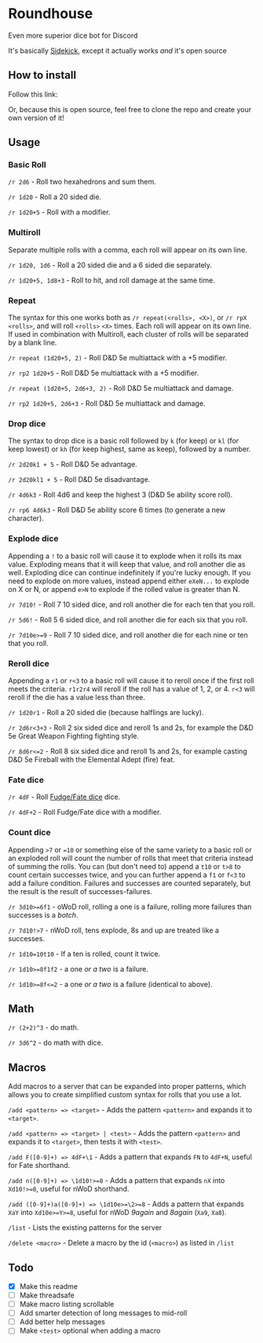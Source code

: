 # Roundhouse
Even more superior dice bot for Discord

It's basically
[Sidekick](https://github.com/ArtemGr/Sidekick),
except it actually works *and* it's open source

## How to install

Follow this link:  
<Link will be added when it's threadsafe>

Or, because this is open source, feel free to clone the repo and create your own version of it!

## Usage

### Basic Roll

`/r 2d6` - Roll two hexahedrons and sum them.

`/r 1d20` - Roll a 20 sided die.

`/r 1d20+5` - Roll with a modifier.

### Multiroll

Separate multiple rolls with a comma, each roll will appear on its own line.

`/r 1d20, 1d6` - Roll a 20 sided die and a 6 sided die separately.

`/r 1d20+5, 1d8+3` - Roll to hit, and roll damage at the same time.


### Repeat

The syntax for this one works both as `/r repeat(<rolls>, <X>)`, or `/r rpX <rolls>`,
and will roll `<rolls>` `<X>` times. Each roll will appear on its own line. If used in combination
with Multiroll, each cluster of rolls will be separated by a blank line.

`/r repeat (1d20+5, 2)` - Roll D&D 5e multiattack with a +5 modifier.

`/r rp2 1d20+5` - Roll D&D 5e multiattack with a +5 modifier.

`/r repeat (1d20+5, 2d6+3, 2)` - Roll D&D 5e multiattack and damage.

`/r rp2 1d20+5, 2d6+3` - Roll D&D 5e multiattack and damage.

### Drop dice

The syntax to drop dice is a basic roll followed by `k` (for keep) or `kl` (for keep lowest) or `kh`
(for keep highest, same as keep), followed by a number.

`/r 2d20k1 + 5` - Roll D&D 5e advantage.

`/r 2d20kl1 + 5` - Roll D&D 5e disadvantage.

`/r 4d6k3` - Roll 4d6 and keep the highest 3 (D&D 5e ability score roll).

`/r rp6 4d6k3` - Roll D&D 5e ability score 6 times (to generate a new character).

### Explode dice

Appending a `!` to a basic roll will cause it to explode when it rolls its max value. Exploding
means that it will keep that value, and roll another die as well. Exploding dice can continue
indefinitely if you're lucky enough. If you need to explode on more values, instead append either
`eXeN...` to explode on X or N, or append `e>N` to explode if the rolled value is greater than N.

`/r 7d10!` - Roll 7 10 sided dice, and roll another die for each ten that you roll.

`/r 5d6!` - Roll 5 6 sided dice, and roll another die for each six that you roll.

`/r 7d10e>=9` - Roll 7 10 sided dice, and roll another die for each nine or ten that you roll.

### Reroll dice

Appending a `r1` or `r<3` to a basic roll will cause it to reroll once if the first roll meets
the criteria. `r1r2r4` will reroll if the roll has a value of 1, 2, or 4. `r<3` will reroll if the
die has a value less than three.

`/r 1d20r1` - Roll a 20 sided die (because halflings are lucky).

`/r 2d6r<3+3` - Roll 2 six sided dice and reroll 1s and 2s, for example the D&D 5e Great Weapon
Fighting fighting style.

`/r 8d6r<=2` - Roll 8 six sided dice and reroll 1s and 2s, for example casting D&D 5e Fireball
with the Elemental Adept (fire) feat.

### Fate dice

`/r 4dF` - Roll [Fudge/Fate dice](http://rpg.stackexchange.com/questions/1765/what-game-circumstance-uses-fudge-dice) dice.

`/r 4dF+2` - Roll Fudge/Fate dice with a modifier.

### Count dice

Appending `>7` or `=10` or something else of the same variety to a basic roll or an exploded roll
will count the number of rolls that meet that criteria instead of summing the rolls. You can
(but don't need to) append a `t10` or `t>8` to count certain successes twice, and you can further
append a `f1` or `f<3` to add a failure condition. Failures and successes are counted separately,
but the result is the result of successes-failures.

`/r 3d10>=6f1` - oWoD roll, rolling a one is a failure, rolling more failures than successes is a *botch*.

`/r 7d10!>7` - nWoD roll, tens explode, 8s and up are treated like a successes.

`/r 1d10=10t10` - If a ten is rolled, count it twice.

`/r 1d10>=8f1f2` - a one *or a two* is a failure.

`/r 1d10>=8f<=2` - a one *or a two* is a failure (identical to above).

## Math

`/r (2+2)^3` - do math.

`/r 3d6^2` - do math with dice.

## Macros

Add macros to a server that can be expanded into proper patterns, which allows you to create
simplified custom syntax for rolls that you use a lot.

`/add <pattern> => <target>` - Adds the pattern `<pattern>` and expands it to `<target>`.

`/add <pattern> => <target> | <test>` - Adds the pattern `<pattern>` and expands it to `<target>`,
then tests it with `<test>`.

`/add F([0-9]+) => 4dF+\1` - Adds a pattern that expands `FN` to `4dF+N`, useful for Fate shorthand.

`/add n([0-9]+) => \1d10!>=8` - Adds a pattern that expands `nX` into `Xd10!>=8`, useful for nWoD
shorthand.

`/add ([0-9]+)a([0-9]+) => \1d10e>=\2>=8` - Adds a pattern that expands `XaY` into `Xd10e>=Y>=8`,
useful for nWoD *9again* and *8again* (`Xa9`, `Xa8`).

`/list` - Lists the existing patterns for the server

`/delete <macro>` - Delete a macro by the id (`<macro>`) as listed in `/list`

## Todo

- [x] Make this readme  
- [ ] Make threadsafe  
- [ ] Make macro listing scrollable  
- [ ] Add smarter detection of long messages to mid-roll  
- [ ] Add better help messages  
- [ ] Make `<test>` optional when adding a macro  

